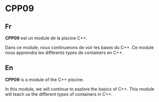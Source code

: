 # CPP09

Fr
---
**CPP09** est un module de la piscine C++.

Dans ce module, nous continuerons de voir les bases du C++.
Ce module nous apprendra les différents types de containers en C++.

En
---
**CPP09** is a module of the C++ piscine.

In this module, we will continue to explore the basics of C++.
This module will teach us the different types of containers in C++.
